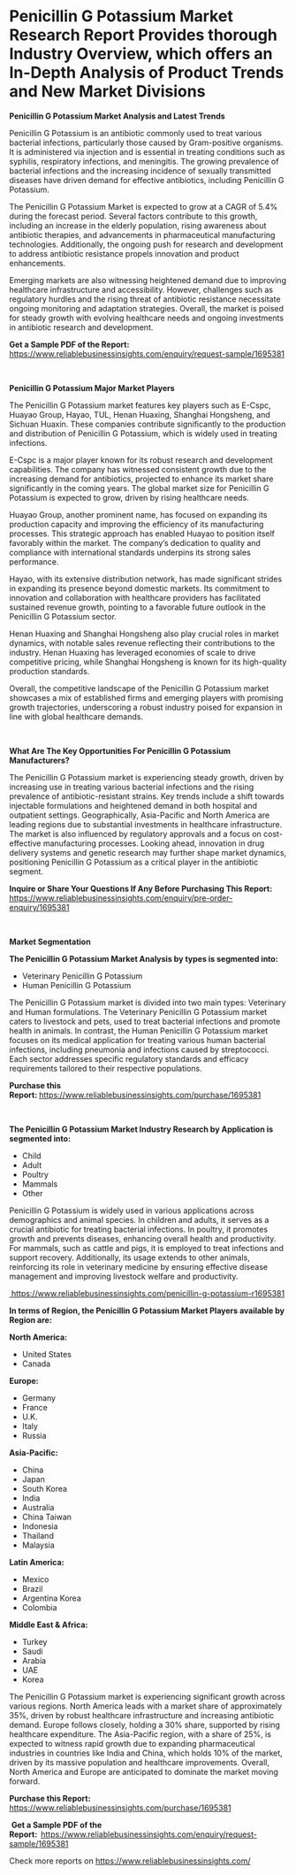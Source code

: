 <p><h1>Penicillin G Potassium Market Research Report Provides thorough Industry Overview, which offers an In-Depth Analysis of Product Trends and New Market Divisions</h1></p><p><strong>Penicillin G Potassium Market Analysis and Latest Trends</strong></p>
<p><p>Penicillin G Potassium is an antibiotic commonly used to treat various bacterial infections, particularly those caused by Gram-positive organisms. It is administered via injection and is essential in treating conditions such as syphilis, respiratory infections, and meningitis. The growing prevalence of bacterial infections and the increasing incidence of sexually transmitted diseases have driven demand for effective antibiotics, including Penicillin G Potassium.</p><p>The Penicillin G Potassium Market is expected to grow at a CAGR of 5.4% during the forecast period. Several factors contribute to this growth, including an increase in the elderly population, rising awareness about antibiotic therapies, and advancements in pharmaceutical manufacturing technologies. Additionally, the ongoing push for research and development to address antibiotic resistance propels innovation and product enhancements.</p><p>Emerging markets are also witnessing heightened demand due to improving healthcare infrastructure and accessibility. However, challenges such as regulatory hurdles and the rising threat of antibiotic resistance necessitate ongoing monitoring and adaptation strategies. Overall, the market is poised for steady growth with evolving healthcare needs and ongoing investments in antibiotic research and development.</p></p>
<p><strong>Get a Sample PDF of the Report:&nbsp;</strong> <a href="https://www.reliablebusinessinsights.com/enquiry/request-sample/1695381?utm_campaign=3116&utm_medium=2&utm_source=Github&utm_content=ia&utm_term=01042025&utm_id=penicillin-g-potassium">https://www.reliablebusinessinsights.com/enquiry/request-sample/1695381</a></p>
<p>&nbsp;</p>
<p><strong>Penicillin G Potassium Major Market Players</strong></p>
<p><p>The Penicillin G Potassium market features key players such as E-Cspc, Huayao Group, Hayao, TUL, Henan Huaxing, Shanghai Hongsheng, and Sichuan Huaxin. These companies contribute significantly to the production and distribution of Penicillin G Potassium, which is widely used in treating infections.</p><p>E-Cspc is a major player known for its robust research and development capabilities. The company has witnessed consistent growth due to the increasing demand for antibiotics, projected to enhance its market share significantly in the coming years. The global market size for Penicillin G Potassium is expected to grow, driven by rising healthcare needs.</p><p>Huayao Group, another prominent name, has focused on expanding its production capacity and improving the efficiency of its manufacturing processes. This strategic approach has enabled Huayao to position itself favorably within the market. The company’s dedication to quality and compliance with international standards underpins its strong sales performance.</p><p>Hayao, with its extensive distribution network, has made significant strides in expanding its presence beyond domestic markets. Its commitment to innovation and collaboration with healthcare providers has facilitated sustained revenue growth, pointing to a favorable future outlook in the Penicillin G Potassium sector.</p><p>Henan Huaxing and Shanghai Hongsheng also play crucial roles in market dynamics, with notable sales revenue reflecting their contributions to the industry. Henan Huaxing has leveraged economies of scale to drive competitive pricing, while Shanghai Hongsheng is known for its high-quality production standards.</p><p>Overall, the competitive landscape of the Penicillin G Potassium market showcases a mix of established firms and emerging players with promising growth trajectories, underscoring a robust industry poised for expansion in line with global healthcare demands.</p></p>
<p>&nbsp;</p>
<p><strong>What Are The Key Opportunities For Penicillin G Potassium Manufacturers?</strong></p>
<p><p>The Penicillin G Potassium market is experiencing steady growth, driven by increasing use in treating various bacterial infections and the rising prevalence of antibiotic-resistant strains. Key trends include a shift towards injectable formulations and heightened demand in both hospital and outpatient settings. Geographically, Asia-Pacific and North America are leading regions due to substantial investments in healthcare infrastructure. The market is also influenced by regulatory approvals and a focus on cost-effective manufacturing processes. Looking ahead, innovation in drug delivery systems and genetic research may further shape market dynamics, positioning Penicillin G Potassium as a critical player in the antibiotic segment.</p></p>
<p><strong>Inquire or Share Your Questions If Any Before Purchasing This Report:</strong> <a href="https://www.reliablebusinessinsights.com/enquiry/pre-order-enquiry/1695381?utm_campaign=3116&utm_medium=2&utm_source=Github&utm_content=ia&utm_term=01042025&utm_id=penicillin-g-potassium">https://www.reliablebusinessinsights.com/enquiry/pre-order-enquiry/1695381</a></p>
<p>&nbsp;</p>
<p><strong>Market Segmentation</strong></p>
<p><strong>The Penicillin G Potassium Market Analysis by types is segmented into:</strong></p>
<p><ul><li>Veterinary Penicillin G Potassium</li><li>Human Penicillin G Potassium</li></ul></p>
<p><p>The Penicillin G Potassium market is divided into two main types: Veterinary and Human formulations. The Veterinary Penicillin G Potassium market caters to livestock and pets, used to treat bacterial infections and promote health in animals. In contrast, the Human Penicillin G Potassium market focuses on its medical application for treating various human bacterial infections, including pneumonia and infections caused by streptococci. Each sector addresses specific regulatory standards and efficacy requirements tailored to their respective populations.</p></p>
<p><strong>Purchase this Report:&nbsp;</strong><a href="https://www.reliablebusinessinsights.com/purchase/1695381?utm_campaign=3116&utm_medium=2&utm_source=Github&utm_content=ia&utm_term=01042025&utm_id=penicillin-g-potassium">https://www.reliablebusinessinsights.com/purchase/1695381</a></p>
<p>&nbsp;</p>
<p><strong>The Penicillin G Potassium Market Industry Research by Application is segmented into:</strong></p>
<p><ul><li>Child</li><li>Adult</li><li>Poultry</li><li>Mammals</li><li>Other</li></ul></p>
<p><p>Penicillin G Potassium is widely used in various applications across demographics and animal species. In children and adults, it serves as a crucial antibiotic for treating bacterial infections. In poultry, it promotes growth and prevents diseases, enhancing overall health and productivity. For mammals, such as cattle and pigs, it is employed to treat infections and support recovery. Additionally, its usage extends to other animals, reinforcing its role in veterinary medicine by ensuring effective disease management and improving livestock welfare and productivity.</p></p>
<p><a href="https://www.reliablebusinessinsights.com/penicillin-g-potassium-r1695381?utm_campaign=3116&utm_medium=2&utm_source=Github&utm_content=ia&utm_term=01042025&utm_id=penicillin-g-potassium">&nbsp;https://www.reliablebusinessinsights.com/penicillin-g-potassium-r1695381</a></p>
<p><strong>In terms of Region, the Penicillin G Potassium Market Players available by Region are:</strong></p>
<p>
    <p> <strong> North America: </strong>
        <ul>
            <li>United States</li>
            <li>Canada</li>
        </ul>
        </p> 
    <p> <strong> Europe: </strong>
        <ul>
            <li>Germany</li>
            <li>France</li>
            <li>U.K.</li>
            <li>Italy</li>
            <li>Russia</li>
        </ul>
        </p> 
    <p> <strong> Asia-Pacific: </strong>
        <ul>
            <li>China</li>
            <li>Japan</li>
            <li>South Korea</li>
            <li>India</li>
            <li>Australia</li>
            <li>China Taiwan</li>
            <li>Indonesia</li>
            <li>Thailand</li>
            <li>Malaysia</li>
        </ul>
        </p> 
    <p> <strong> Latin America: </strong>
        <ul>
            <li>Mexico</li>
            <li>Brazil</li>
            <li>Argentina Korea</li>
            <li>Colombia</li>
        </ul>
        </p> 
    <p> <strong> Middle East & Africa: </strong>
        <ul>
            <li>Turkey</li>
            <li>Saudi</li>
            <li>Arabia</li>
            <li>UAE</li>
            <li>Korea</li>
        </ul>
    </p>
    </p>
<p><p>The Penicillin G Potassium market is experiencing significant growth across various regions. North America leads with a market share of approximately 35%, driven by robust healthcare infrastructure and increasing antibiotic demand. Europe follows closely, holding a 30% share, supported by rising healthcare expenditure. The Asia-Pacific region, with a share of 25%, is expected to witness rapid growth due to expanding pharmaceutical industries in countries like India and China, which holds 10% of the market, driven by its massive population and healthcare improvements. Overall, North America and Europe are anticipated to dominate the market moving forward.</p></p>
<p><strong>Purchase this Report: </strong><a href="https://www.reliablebusinessinsights.com/purchase/1695381?utm_campaign=3116&utm_medium=2&utm_source=Github&utm_content=ia&utm_term=01042025&utm_id=penicillin-g-potassium">https://www.reliablebusinessinsights.com/purchase/1695381</a></p>
<p>&nbsp;<strong>Get a Sample PDF of the Report:&nbsp;&nbsp;</strong><a href="https://www.reliablebusinessinsights.com/enquiry/request-sample/1695381?utm_campaign=3116&utm_medium=2&utm_source=Github&utm_content=ia&utm_term=01042025&utm_id=penicillin-g-potassium">https://www.reliablebusinessinsights.com/enquiry/request-sample/1695381</a></p>
<p><strong></strong></p>
<p>Check more reports on <a href="https://www.reliablebusinessinsights.com/?utm_campaign=3116&utm_medium=2&utm_source=Github&utm_content=ia&utm_term=01042025&utm_id=penicillin-g-potassium">https://www.reliablebusinessinsights.com/</a></p>